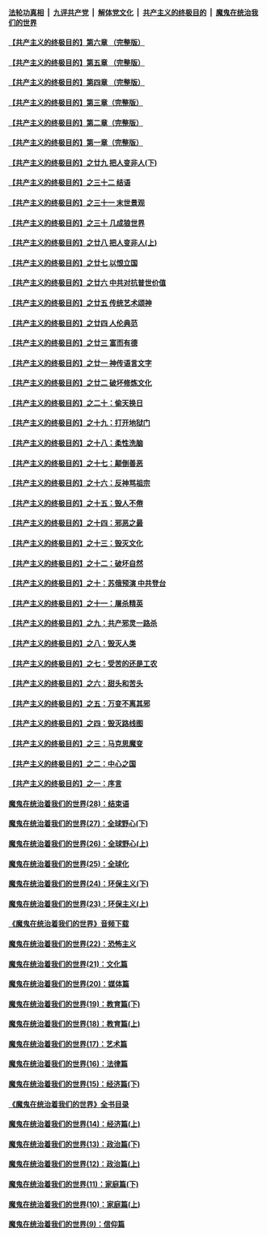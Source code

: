####  [法轮功真相](../../../../basic/blob/master/README.md?t=06260431) &nbsp;|&nbsp; [九评共产党](../../../../9ping.md/blob/master/README.md?t=06260431) &nbsp;|&nbsp; [解体党文化](../../../../jtdwh.md/blob/master/README.md?t=06260431)  &nbsp;|&nbsp; [共产主义的终极目的](../../../../gczydzjmd.md/blob/master/README.md?t=06260431) &nbsp;|&nbsp; [魔鬼在统治我们的世界](../../../../mgztzwmdsj.md/blob/master/README.md?t=06260431) 

#### [【共产主义的终极目的】第六章 （完整版）](../pages/nsc422/n11428913.md?t=06260431) 

#### [【共产主义的终极目的】第五章 （完整版）](../pages/nsc422/n11428912.md?t=06260431) 

#### [【共产主义的终极目的】第四章 （完整版）](../pages/nsc422/n11428907.md?t=06260431) 

#### [【共产主义的终极目的】第三章（完整版）](../pages/nsc422/n11428848.md?t=06260431) 

#### [【共产主义的终极目的】第二章（完整版）](../pages/nsc422/n11428831.md?t=06260431) 

#### [【共产主义的终极目的】第一章（完整版）](../pages/nsc422/n11417651.md?t=06260431) 

#### [【共产主义的终极目的】之廿九 把人变非人(下)](../pages/nsc422/n11344140.md?t=06260431) 

#### [【共产主义的终极目的】之三十二 结语](../pages/nsc422/n11360535.md?t=06260431) 

#### [【共产主义的终极目的】之三十一 末世景观](../pages/nsc422/n11351129.md?t=06260431) 

#### [【共产主义的终极目的】之三十 几成狼世界](../pages/nsc422/n11348280.md?t=06260431) 

#### [【共产主义的终极目的】之廿八 把人变非人(上)](../pages/nsc422/n11340492.md?t=06260431) 

#### [【共产主义的终极目的】之廿七 以恨立国](../pages/nsc422/n11336944.md?t=06260431) 

#### [【共产主义的终极目的】之廿六 中共对抗普世价值](../pages/nsc422/n11324785.md?t=06260431) 

#### [【共产主义的终极目的】之廿五 传统艺术颂神](../pages/nsc422/n11296396.md?t=06260431) 

#### [【共产主义的终极目的】之廿四 人伦典范](../pages/nsc422/n11296397.md?t=06260431) 

#### [【共产主义的终极目的】之廿三 富而有德](../pages/nsc422/n11283598.md?t=06260431) 

#### [【共产主义的终极目的】之廿一 神传语言文字](../pages/nsc422/n11263265.md?t=06260431) 

#### [【共产主义的终极目的】之廿二 破坏修炼文化](../pages/nsc422/n11245728.md?t=06260431) 

#### [【共产主义的终极目的】之二十：偷天换日](../pages/nsc422/n11238846.md?t=06260431) 

#### [【共产主义的终极目的】之十九：打开地狱门](../pages/nsc422/n11206376.md?t=06260431) 

#### [【共产主义的终极目的】之十八：柔性洗脑](../pages/nsc422/n11199994.md?t=06260431) 

#### [【共产主义的终极目的】之十七：颠倒善恶](../pages/nsc422/n11179782.md?t=06260431) 

#### [【共产主义的终极目的】之十六：反神骂祖宗](../pages/nsc422/n11166798.md?t=06260431) 

#### [【共产主义的终极目的】之十五：毁人不倦](../pages/nsc422/n11166792.md?t=06260431) 

#### [【共产主义的终极目的】之十四：邪恶之最](../pages/nsc422/n11150249.md?t=06260431) 

#### [【共产主义的终极目的】之十三：毁灭文化](../pages/nsc422/n11135227.md?t=06260431) 

#### [【共产主义的终极目的】之十二：破坏自然](../pages/nsc422/n11135214.md?t=06260431) 

#### [【共产主义的终极目的】之十：苏俄预演 中共登台](../pages/nsc422/n11118424.md?t=06260431) 

#### [【共产主义的终极目的】之十一：屠杀精英](../pages/nsc422/n11118442.md?t=06260431) 

#### [【共产主义的终极目的】之九：共产邪灵一路杀](../pages/nsc422/n11114139.md?t=06260431) 

#### [【共产主义的终极目的】之八：毁灭人类](../pages/nsc422/n11108503.md?t=06260431) 

#### [【共产主义的终极目的】之七：受苦的还是工农](../pages/nsc422/n11101809.md?t=06260431) 

#### [【共产主义的终极目的】之六：甜头和苦头](../pages/nsc422/n11096971.md?t=06260431) 

#### [【共产主义的终极目的】之五：万变不离其邪](../pages/nsc422/n11091285.md?t=06260431) 

#### [【共产主义的终极目的】之四：毁灭路线图](../pages/nsc422/n11086284.md?t=06260431) 

#### [【共产主义的终极目的】之三：马克思魔变](../pages/nsc422/n11061941.md?t=06260431) 

#### [【共产主义的终极目的】之二：中心之国](../pages/nsc422/n11047728.md?t=06260431) 

#### [【共产主义的终极目的】之一：序言](../pages/nsc422/n11086077.md?t=06260431) 

#### [魔鬼在统治着我们的世界(28)：结束语](../pages/nsc422/n10936246.md?t=06260431) 

#### [魔鬼在统治着我们的世界(27)：全球野心(下)](../pages/nsc422/n10928319.md?t=06260431) 

#### [魔鬼在统治着我们的世界(26)：全球野心(上)](../pages/nsc422/n10900318.md?t=06260431) 

#### [魔鬼在统治着我们的世界(25)：全球化](../pages/nsc422/n10788205.md?t=06260431) 

#### [魔鬼在统治着我们的世界(24)：环保主义(下)](../pages/nsc422/n10695307.md?t=06260431) 

#### [魔鬼在统治着我们的世界(23)：环保主义(上)](../pages/nsc422/n10688613.md?t=06260431) 

#### [《魔鬼在统治着我们的世界》音频下载](../pages/nsc422/n10635553.md?t=06260431) 

#### [魔鬼在统治着我们的世界(22)：恐怖主义](../pages/nsc422/n10614727.md?t=06260431) 

#### [魔鬼在统治着我们的世界(21)：文化篇](../pages/nsc422/n10597706.md?t=06260431) 

#### [魔鬼在统治着我们的世界(20)：媒体篇](../pages/nsc422/n10586579.md?t=06260431) 

#### [魔鬼在统治着我们的世界(19)：教育篇(下)](../pages/nsc422/n10564808.md?t=06260431) 

#### [魔鬼在统治着我们的世界(18)：教育篇(上)](../pages/nsc422/n10526970.md?t=06260431) 

#### [魔鬼在统治着我们的世界(17)：艺术篇](../pages/nsc422/n10499093.md?t=06260431) 

#### [魔鬼在统治着我们的世界(16)：法律篇](../pages/nsc422/n10485969.md?t=06260431) 

#### [魔鬼在统治着我们的世界(15)：经济篇(下)](../pages/nsc422/n10469975.md?t=06260431) 

#### [《魔鬼在统治着我们的世界》全书目录](../pages/nsc422/n10464261.md?t=06260431) 

#### [魔鬼在统治着我们的世界(14)：经济篇(上)](../pages/nsc422/n10457370.md?t=06260431) 

#### [魔鬼在统治着我们的世界(13)：政治篇(下)](../pages/nsc422/n10448270.md?t=06260431) 

#### [魔鬼在统治着我们的世界(12)：政治篇(上)](../pages/nsc422/n10444576.md?t=06260431) 

#### [魔鬼在统治着我们的世界(11)：家庭篇(下)](../pages/nsc422/n10440961.md?t=06260431) 

#### [魔鬼在统治着我们的世界(10)：家庭篇(上)](../pages/nsc422/n10435448.md?t=06260431) 

#### [魔鬼在统治着我们的世界(9)：信仰篇](../pages/nsc422/n10432159.md?t=06260431) 

